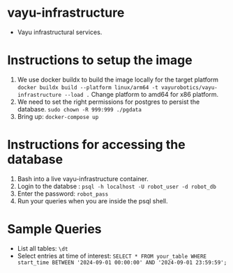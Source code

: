 # vayu-infrastructure
- Vayu infrastructural services. 

# Instructions to setup the image
1. We use docker buildx to build the image locally for the target platform
    ```docker buildx build --platform linux/arm64 -t vayurobotics/vayu-infrastructure --load .```
    Change platform to amd64 for x86 platform.
2. We need to set the right permissions for postgres to persist the database.
```sudo chown -R 999:999 ./pgdata```
3. Bring up: ```docker-compose up```


# Instructions for accessing the database
1. Bash into a live vayu-infrastructure container.
2. Login to the databse : ```psql -h localhost -U robot_user -d robot_db```
3. Enter the password: ```robot_pass```
4. Run your queries when you are inside the psql shell.

# Sample Queries
- List all tables: ``\dt``
- Select entries at time of interest: ``SELECT * FROM your_table WHERE start_time BETWEEN '2024-09-01 00:00:00' AND '2024-09-01 23:59:59';``

